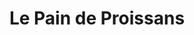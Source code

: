 ---
title: "Le Pain de Proissans"
url: /proissans/le-pain-de-proissans-chemin-de-la-croix-dallon/
shop: Bäckerei
---